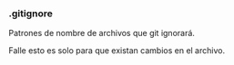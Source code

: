 ### .gitignore
Patrones de nombre de archivos que git ignorará.

Falle esto es solo para que existan cambios en el archivo.